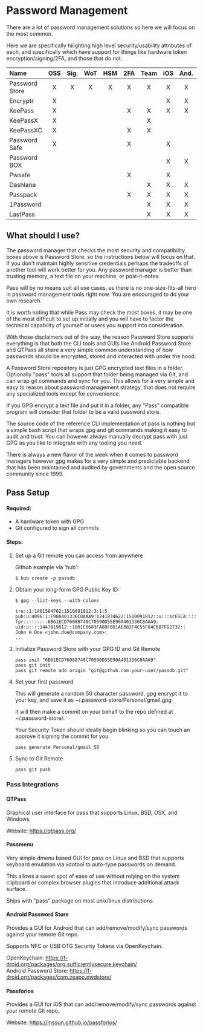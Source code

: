# Password Management

There are a lot of password management solutions so here we will focus on the
most common.

Here we are specifically hilighting high level security/usability attributes of
each, and specifically which have support for things like hardware token
encryption/signing/2FA, and those that do not.

Name	         | OSS | Sig.| WoT | HSM | 2FA | Team | iOS | And.| OSX | Win | Lin.| Cost
:--------------|:---:|:---:|:---:|:---:|:---:|:----:|:---:|:---:|:---:|:---:|:---:|:----:
Password Store |  X  |  X	 |  X  |  X	 |  X  |  X	  |  X  |  X  |  X  |  X  |  X	| Free
Encryptr	     |  X  |  	 |     |     |     |      |  X  |  X  |  X  |  X  |  X  | Free
KeePass	       |  X  |  	 |     |     |  X  |  X	  |  X	|  X  |  X  |  X  |  X	| Free
KeePassX       |  X  |  	 |     |     |     |  X	  |     |     |  X  |  X  |  X	| Free
KeePassXC      |  X  |  	 |     |     |  X  |  X	  |     |     |  X  |  X  |  X	| Free
Password Safe	 |  X  |  	 |     |     |  X  |      |  X	|     |     |  X  |  X	| Free
Password BOX   |     |  	 |     |     |  	 |      |  X	|  X  |  X  |  X  |     | Free
Pwsafe	 	     |     |  	 |     |     |  X  |      |  X	|     |  X  |	    |     | Free
Dashlane	 	   |     |  	 |     |     |     |  X   |  X  |  X  |  X  |  X  |   	| Free
Passpack	 	   |     |  	 |     |     |  X  |  X   |  X  |  X  |  X  |  X  |   	| $48/y
1Password	 	   |     |  	 |     |     |     |  X	  |  X	|  X  |  X  |  X  |     | $50
LastPass	 	   |	   |   	 |     |     |     |  X	  |  X	|  X  |  X  |  X  |  X	| $12/y

## What should I use?

The password manager that checks the most security and compatibility boxes
above is Password Store, so the instructions below will focus on that. If you
don't maintain highly sensitive credentials perhaps the tradeoffs of another
tool will work better for you. Any password manager is better than trusting
memory, a text file on your machine, or post-it-notes.

Pass will by no means suit all use cases, as there is no one-size-fits-all hero
in password management tools right now. You are encouraged to do your own
research.

It is worth noting that while Pass may check the most boxes, it may be one of
the most difficult to set up initially and you will have to factor the
technical capability of yourself or users you support into consideration.

With those disclaimers out of the way, the reason Password Store supports
everything is that both the CLI tools and GUIs like Android Password Store and
QTPass all share a very simple common understanding of how passwords should be
encrypted, stored and interacted with under the hood.

A Password Store repository is just GPG encrypted text files in a folder.
Optionally "pass" tools all support that folder being managed via Git, and can
wrap git commands and sync for you. This allows for a very simple and easy to
reason about password management strategy, that does not require any
specialized tools except for convenience.

If you GPG encrypt a text file and put it in a folder, any "Pass" compatible
program will consider that folder to be a valid password store.

The source code of the reference CLI implementation of pass is nothing but
a simple bash script that wraps gpg and git commands making it easy to audit
and trust. You can however always manually decrypt pass with just GPG as you
like to integrate with any tooling you need.

There is always a new flavor of the week when it comes to password managers
however gpg makes for a very simple and predictable backend that has been
maintained and audited by governments and the open source community since 1999.

## Pass Setup

#### Required:

* A hardware token with GPG
* Git configured to sign all commits

#### Steps:

1. Set up a Git remote you can access from anywhere

    Github example via 'hub':
    ```
    $ hub create -p passdb
    ```

2. Obtain your long-form GPG Public Key ID:

    ```
    $ gpg --list-keys --with-colons

    tru::1:1481584702:1510091812:3:1:5
    pub:u:4096:1:E90A401336C8AAA9:1241834622:1510091812::u:::scESCA:::::::
    fpr:::::::::6B61ECD76088748C70590D55E90A401336C8AAA9:
    uid:u::::1447019812::1001C6683FA88F0D1AE082F4C55F84C687FD2732:: John H Doe <john.doe@company.com>:
    ...
    ```

3. Initialize Password Store with your GPG ID and Git Remote

    ```
    pass init "6B61ECD76088748C70590D55E90A401336C8AAA9"
    pass git init
    pass git remote add origin "git@github.com:your-user/passdb.git"
    ```

4. Set your first password

    This will generate a random 50 character password, gpg encrypt it to your
    key, and save it as ~/.password-store/Personal/gmail.gpg

    It will then make a commit on your behalf to the repo defined at
    ~/.password-store/.

    Your Security Token should ideally begin blinking so you can touch an approve
    it signing the commit for you.

    ```
    pass generate Personal/gmail 50
    ```

5. Sync to Git Remote

    ```
    pass git push
    ```

### Pass Integrations

#### QTPass

Graphical user interface for pass that supports Linux, BSD, OSX, and Windows

Website:  https://qtpass.org/

#### Passmenu

Very simple dmenu based GUI for pass on Linux and BSD that supports keyboard
emulation via xdotool to auto-type passwords on demand.

This allows a sweet spot of ease of use without relying on the system
clipboard or complex browser plugins that introduce additional attack surface.

Ships with "pass" package on most unix/linux distributions.

#### Android Password Store

Provides a GUI for Android that can add/remove/modify/sync passwords against
your remote Git repo.

Supports NFC or USB OTG Security Tokens via OpenKeychain.

OpenKeychain: https://f-droid.org/packages/org.sufficientlysecure.keychain/  
Android Password Store: https://f-droid.org/packages/com.zeapo.pwdstore/

#### Passforios

Provides a GUI for iOS that can add/remove/modify/sync passwords against
your remote Git repo.

Website: https://mssun.github.io/passforios/

